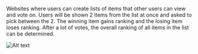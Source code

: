 Websites where users can create lists of items that other users can view and vote on. Users will be shown 2 items from the list at once and asked to pick between the 2. The winning item gains ranking and the losing item loses ranking. After a lot of votes, the overall ranking of all items in the list can be determined.

![Alt text](https://this-or-that.s3.amazonaws.com/this-or-that.png)